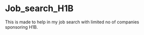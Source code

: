 # Job_search_H1B

This is made to help in my job search with limited no of companies sponsoring H1B. 
